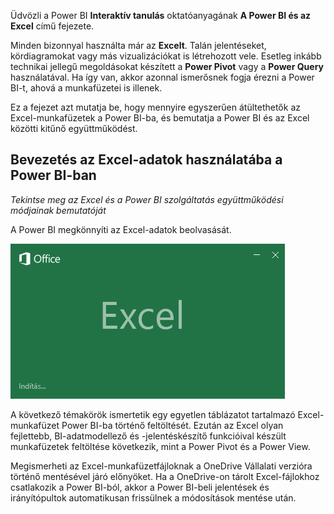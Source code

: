 Üdvözli a Power BI **Interaktív tanulás** oktatóanyagának **A Power BI és az Excel** című fejezete.

Minden bizonnyal használta már az **Excelt**. Talán jelentéseket, kördiagramokat vagy más vizualizációkat is létrehozott vele. Esetleg inkább technikai jellegű megoldásokat készített a **Power Pivot** vagy a **Power Query** használatával. Ha így van, akkor azonnal ismerősnek fogja érezni a Power BI-t, ahová a munkafüzetei is illenek.

Ez a fejezet azt mutatja be, hogy mennyire egyszerűen átültethetők az Excel-munkafüzetek a Power BI-ba, és bemutatja a Power BI és az Excel közötti kitűnő együttműködést.

## <a name="introduction-to-using-excel-data-in-power-bi"></a>Bevezetés az Excel-adatok használatába a Power BI-ban
*Tekintse meg az Excel és a Power BI szolgáltatás együttműködési módjainak bemutatóját*

A Power BI megkönnyíti az Excel-adatok beolvasását.

![](media/5-1-intro-excel-data/5-1_1.png)

A következő témakörök ismertetik egy egyetlen táblázatot tartalmazó Excel-munkafüzet Power BI-ba történő feltöltését. Ezután az Excel olyan fejlettebb, BI-adatmodellező és -jelentéskészítő funkcióival készült munkafüzetek feltöltése következik, mint a Power Pivot és a Power View.

Megismerheti az Excel-munkafüzetfájloknak a OneDrive Vállalati verzióra történő mentésével járó előnyöket. Ha a OneDrive-on tárolt Excel-fájlokhoz csatlakozik a Power BI-ból, akkor a Power BI-beli jelentések és irányítópultok automatikusan frissülnek a módosítások mentése után.

